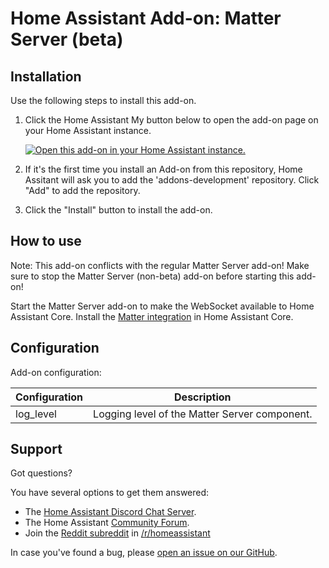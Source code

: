 # Home Assistant Add-on: Matter Server (beta)

## Installation

Use the following steps to install this add-on.

1. Click the Home Assistant My button below to open the add-on page on your
   Home Assistant instance.

   [![Open this add-on in your Home Assistant instance.][addon-badge]][addon]


1. If it's the first time you install an Add-on from this repository, Home
   Assitant will ask you to add the 'addons-development' repository. Click
   "Add" to add the repository.
1. Click the "Install" button to install the add-on.

## How to use

Note: This add-on conflicts with the regular Matter Server add-on! Make sure
to stop the Matter Server (non-beta) add-on before starting this add-on!

Start the Matter Server add-on to make the WebSocket available to Home
Assistant Core. Install the [Matter integration][matter_integration]
in Home Assistant Core.


## Configuration

Add-on configuration:

| Configuration      | Description                                                 |
|--------------------|-------------------------------------------------------------|
| log_level          | Logging level of the Matter Server component.               |

## Support

Got questions?

You have several options to get them answered:

- The [Home Assistant Discord Chat Server][discord].
- The Home Assistant [Community Forum][forum].
- Join the [Reddit subreddit][reddit] in [/r/homeassistant][reddit]

In case you've found a bug, please [open an issue on our GitHub][issue].

[addon]: https://my.home-assistant.io/redirect/supervisor_addon/?addon=core_matter_server
[addon-badge]: https://my.home-assistant.io/badges/supervisor_addon.svg
[discord]: https://discord.gg/c5DvZ4e
[forum]: https://community.home-assistant.io
[reddit]: https://reddit.com/r/homeassistant
[issue]: https://github.com/home-assistant/addons/issues
[matter_server_repo]: https://github.com/home-assistant-libs/python-matter-server
[matter_integration]: https://www.home-assistant.io/integrations/matter/
